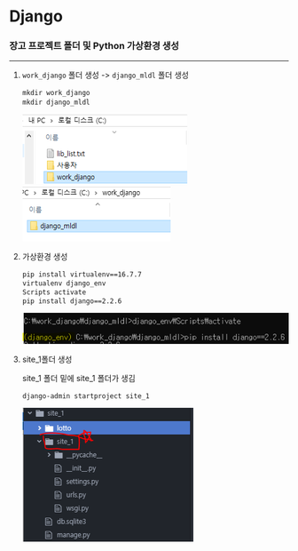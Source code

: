 # Django

### 장고 프로젝트 폴더 및 Python 가상환경 생성

---

1. `work_django` 폴더 생성 -> `django_mldl` 폴더 생성

   ```powershell
   mkdir work_django
   mkdir django_mldl
   ```

   ![image-20200210165705016](./Image/image-20200210165705016.png)   ![image-20200210170105644](./Image\image-20200210170105644.png)

2. 가상환경 생성

   ```shell
   pip install virtualenv==16.7.7
   virtualenv django_env
   Scripts activate
   pip install django==2.2.6
   ```

   ![image-20200210170448306](./Image\image-20200210170448306.png) 

3. site_1폴더 생성

   site_1 폴더 밑에 site_1 폴더가 생김

   ```shell
   django-admin startproject site_1
   ```

   ![image-20200210170952631](./image\image-20200210170952631.png) 

